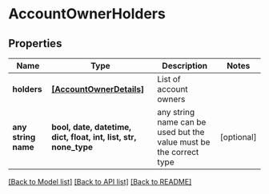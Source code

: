 # AccountOwnerHolders


## Properties
Name | Type | Description | Notes
------------ | ------------- | ------------- | -------------
**holders** | [**[AccountOwnerDetails]**](AccountOwnerDetails.md) | List of account owners | 
**any string name** | **bool, date, datetime, dict, float, int, list, str, none_type** | any string name can be used but the value must be the correct type | [optional]

[[Back to Model list]](../README.md#documentation-for-models) [[Back to API list]](../README.md#documentation-for-api-endpoints) [[Back to README]](../README.md)



